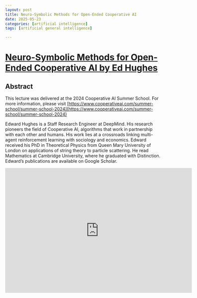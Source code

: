 ```yaml
---
layout: post
title: Neuro-Symbolic Methods for Open-Ended Cooperative AI 
date: 2025-05-23
categories: [artificial intelligence]
tags: [artificial general intelligence]

---
```


# [Neuro-Symbolic Methods for Open-Ended Cooperative AI by Ed Hughes](https://www.youtube.com/watch?v=EIn6uncgEsA) 


## Abstract

This lecture was delivered at the 2024 Cooperative AI Summer School. For more information, please visit [https://www.cooperativeai.com/summer-school/summer-school-2024](https://www.cooperativeai.com/summer-school/summer-school-2024)

Edward Hughes is a Staff Research Engineer at DeepMind. His research pioneers the field of Cooperative AI, algorithms that work in partnership with each other and humans. His work lies at a crossroads linking multi-agent reinforcement learning with sociology and economics. Edward received his PhD in Theoretical Physics from Queen Mary University of London on applications of string theory to particle scattering. He read Mathematics at Cambridge University, where he graduated with Distinction. Edward’s publications are available on Google Scholar.

<iframe width="600" height="400" src="https://www.youtube.com/embed/EIn6uncgEsA?si=y0Qv8lqQbAhd7Ruv" title="YouTube video player" frameborder="0" allow="accelerometer; autoplay; clipboard-write; encrypted-media; gyroscope; picture-in-picture; web-share" referrerpolicy="strict-origin-when-cross-origin" allowfullscreen></iframe>